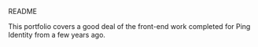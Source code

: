 README

This portfolio covers a good deal of the front-end work completed for Ping Identity from a few years ago.
